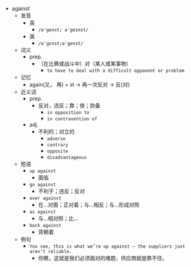 - against
  - 发音
    - 英
      - `/ə'genst; ə'geɪnst/`
    - 美
      - `/əˈɡɛnst;əˈɡenst/`
  - 词义
    - prep.
      - （在比赛或战斗中）对（某人或某事物）
        - `to have to deal with a difficult opponent or problem`
  - 记忆
    - again(又， 再) + st → 再一次反对 → 反(对)
  - 近义词
    - prep.
      - 反对，违反；靠；倚；防备
        - `in opposition to`
        - `in contravention of`
    - adj.
      - 不利的；对立的
        - `adverse`
        - `contrary`
        - `opposite`
        - `disadvantageous`
  - 短语
    - `up against`
      - 面临 
    - `go against`
      - 不利于；违反；反对 
    - `over against`
      - 在…对面；正对着；与…相反；与…形成对照 
    - `as against`
      - 与…相对照；比… 
    - `back against`
      - 背朝着 
  - 例句
    - `You see, this is what we’re up against – the suppliers just aren’t reliable.`
      - 你瞧，这就是我们必须面对的难题，供应商就是靠不住。

